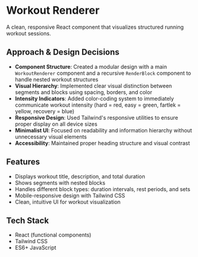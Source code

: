 # Workout Renderer

A clean, responsive React component that visualizes structured running workout sessions.

## Approach & Design Decisions

- **Component Structure**: Created a modular design with a main `WorkoutRenderer` component and a recursive `RenderBlock` component to handle nested workout structures
- **Visual Hierarchy**: Implemented clear visual distinction between segments and blocks using spacing, borders, and color
- **Intensity Indicators**: Added color-coding system to immediately communicate workout intensity (hard = red, easy = green, fartlek = yellow, recovery = blue)
- **Responsive Design**: Used Tailwind's responsive utilities to ensure proper display on all device sizes
- **Minimalist UI**: Focused on readability and information hierarchy without unnecessary visual elements
- **Accessibility**: Maintained proper heading structure and visual contrast

## Features

- Displays workout title, description, and total duration
- Shows segments with nested blocks
- Handles different block types: duration intervals, rest periods, and sets
- Mobile-responsive design with Tailwind CSS
- Clean, intuitive UI for workout visualization

## Tech Stack

- React (functional components)
- Tailwind CSS
- ES6+ JavaScript
